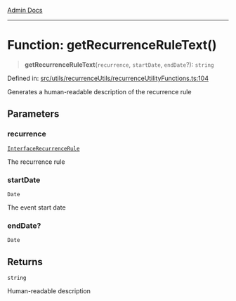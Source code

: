 [Admin Docs](/)

***

# Function: getRecurrenceRuleText()

> **getRecurrenceRuleText**(`recurrence`, `startDate`, `endDate`?): `string`

Defined in: [src/utils/recurrenceUtils/recurrenceUtilityFunctions.ts:104](https://github.com/PalisadoesFoundation/talawa-admin/blob/main/src/utils/recurrenceUtils/recurrenceUtilityFunctions.ts#L104)

Generates a human-readable description of the recurrence rule

## Parameters

### recurrence

[`InterfaceRecurrenceRule`](utils\recurrenceUtils\recurrenceTypes\README\interfaces\InterfaceRecurrenceRule.md)

The recurrence rule

### startDate

`Date`

The event start date

### endDate?

`Date`

## Returns

`string`

Human-readable description
